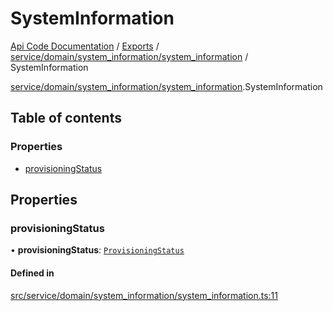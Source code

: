 # SystemInformation
 
[Api Code Documentation](../README.md) / [Exports](../modules.md) / [service/domain/system\_information/system\_information](../modules/service_domain_system_information_system_information.md) / SystemInformation

[service/domain/system_information/system_information](../modules/service_domain_system_information_system_information.md).SystemInformation

## Table of contents

### Properties

- [provisioningStatus](service_domain_system_information_system_information.SystemInformation.md#provisioningstatus)

## Properties

### provisioningStatus

• **provisioningStatus**: [`ProvisioningStatus`](service_domain_system_information_system_information.ProvisioningStatus.md)

#### Defined in

[src/service/domain/system_information/system_information.ts:11](https://github.com/openkfw/TruBudget/blob/aca360d/api/src/service/domain/system_information/system_information.ts#L11)
